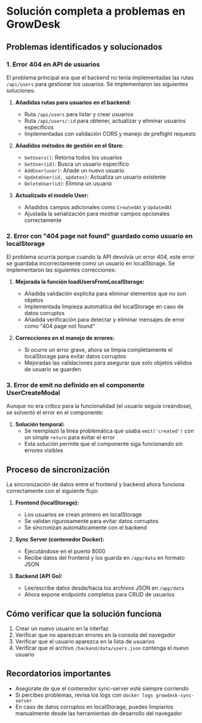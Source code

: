 # Solución completa a problemas en GrowDesk

## Problemas identificados y solucionados

### 1. Error 404 en API de usuarios
El problema principal era que el backend no tenía implementadas las rutas `/api/users` para gestionar los usuarios. Se implementaron las siguientes soluciones:

1. **Añadidas rutas para usuarios en el backend:**
   - Ruta `/api/users` para listar y crear usuarios
   - Ruta `/api/users/:id` para obtener, actualizar y eliminar usuarios específicos
   - Implementadas con validación CORS y manejo de preflight requests

2. **Añadidos métodos de gestión en el Store:**
   - `GetUsers()`: Retorna todos los usuarios
   - `GetUser(id)`: Busca un usuario específico
   - `AddUser(user)`: Añade un nuevo usuario
   - `UpdateUser(id, updates)`: Actualiza un usuario existente
   - `DeleteUser(id)`: Elimina un usuario

3. **Actualizado el modelo User:**
   - Añadidos campos adicionales como `CreatedAt` y `UpdatedAt`
   - Ajustada la serialización para mostrar campos opcionales correctamente

### 2. Error con "404 page not found" guardado como usuario en localStorage

El problema ocurría porque cuando la API devolvía un error 404, este error se guardaba incorrectamente como un usuario en localStorage. Se implementaron las siguientes correcciones:

1. **Mejorada la función loadUsersFromLocalStorage:**
   - Añadida validación explícita para eliminar elementos que no son objetos
   - Implementada limpieza automática del localStorage en caso de datos corruptos
   - Añadida verificación para detectar y eliminar mensajes de error como "404 page not found"

2. **Correcciones en el manejo de errores:**
   - Si ocurre un error grave, ahora se limpia completamente el localStorage para evitar datos corruptos
   - Mejoradas las validaciones para asegurar que solo objetos válidos de usuario se guarden

### 3. Error de emit no definido en el componente UserCreateModal

Aunque no era crítico para la funcionalidad (el usuario seguía creándose), se solventó el error en el componente:

1. **Solución temporal:**
   - Se reemplazó la línea problemática que usaba `emit('created')` con un simple `return` para evitar el error
   - Esta solución permite que el componente siga funcionando sin errores visibles

## Proceso de sincronización

La sincronización de datos entre el frontend y backend ahora funciona correctamente con el siguiente flujo:

1. **Frontend (localStorage):**
   - Los usuarios se crean primero en localStorage
   - Se validan rigurosamente para evitar datos corruptos
   - Se sincronizan automáticamente con el backend

2. **Sync Server (contenedor Docker):**
   - Ejecutándose en el puerto 8000
   - Recibe datos del frontend y los guarda en `/app/data` en formato JSON

3. **Backend (API Go):**
   - Lee/escribe datos desde/hacia los archivos JSON en `/app/data`
   - Ahora expone endpoints completos para CRUD de usuarios

## Cómo verificar que la solución funciona

1. Crear un nuevo usuario en la interfaz 
2. Verificar que no aparezcan errores en la consola del navegador
3. Verificar que el usuario aparezca en la lista de usuarios
4. Verificar que el archivo `/backend/data/users.json` contenga el nuevo usuario

## Recordatorios importantes

- Asegúrate de que el contenedor sync-server esté siempre corriendo
- Si percibes problemas, revisa los logs con `docker logs growdesk-sync-server`
- En caso de datos corruptos en localStorage, puedes limpiarlos manualmente desde las herramientas de desarrollo del navegador 